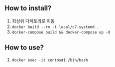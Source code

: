 ## How to install?
1. 최상위 디렉토리로 이동
2. ```docker build --rm -t local/c7-systemd .```
3. ```docker-compose build && docker-compose up -d```

## How to use?
1. ```docker exec -it centos#1 /bin/bash```